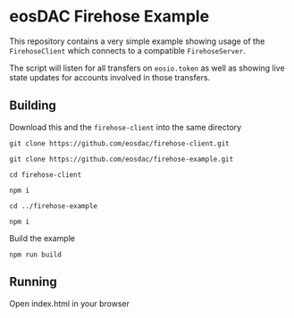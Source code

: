 # eosDAC Firehose Example

This repository contains a very simple example showing usage of the `FirehoseClient` which connects to a compatible `FirehoseServer`.

The script will listen for all transfers on `eosio.token` as well as showing live state updates for accounts involved in those transfers.

## Building

Download this and the `firehose-client` into the same directory

`git clone https://github.com/eosdac/firehose-client.git`

`git clone https://github.com/eosdac/firehose-example.git`

`cd firehose-client`

`npm i`

`cd ../firehose-example`

`npm i`

Build the example

`npm run build`

## Running

Open index.html in your browser
